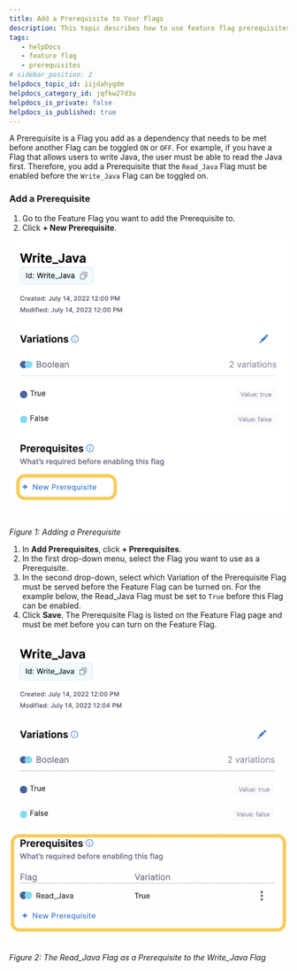 ```yaml
---
title: Add a Prerequisite to Your Flags
description: This topic describes how to use feature flag prerequisites to enable or disable features based on different flag states.
tags: 
   - helpDocs
   - feature flag
   - prerequisites
# sidebar_position: 2
helpdocs_topic_id: iijdahygdm
helpdocs_category_id: jqfkw27d3u
helpdocs_is_private: false
helpdocs_is_published: true
---
```


A Prerequisite is a Flag you add as a dependency that needs to be met before another Flag can be toggled `ON` or `OFF`. For example, if you have a Flag that allows users to write Java, the user must be able to read the Java first. Therefore, you add a Prerequisite that the `Read_Java` Flag must be enabled before the `Write_Java` Flag can be toggled on. 

### Add a Prerequisite

1. Go to the Feature Flag you want to add the Prerequisite to.
2. Click **+ New Prerequisite**.

![A screenshot of the Write Java Flag with the Prerequisites button highlighted.](./static/3-add-prerequisites-to-feature-flag-02.png)

*Figure 1: Adding a Prerequisite*

1. In **Add Prerequisites**, click **+ Prerequisites**.
2. In the first drop-down menu, select the Flag you want to use as a Prerequisite.
3. In the second drop-down, select which Variation of the Prerequisite Flag must be served before the Feature Flag can be turned on. For the example below, the Read\_Java Flag must be set to `True` before this Flag can be enabled.
4. Click **Save**. The Prerequisite Flag is listed on the Feature Flag page and must be met before you can turn on the Feature Flag.

![A screenshot of the Prerequisite Flag added to the Write_Java Flag.](./static/3-add-prerequisites-to-feature-flag-03.png)

*Figure 2: The Read\_Java Flag as a Prerequisite to the Write\_Java Flag*

